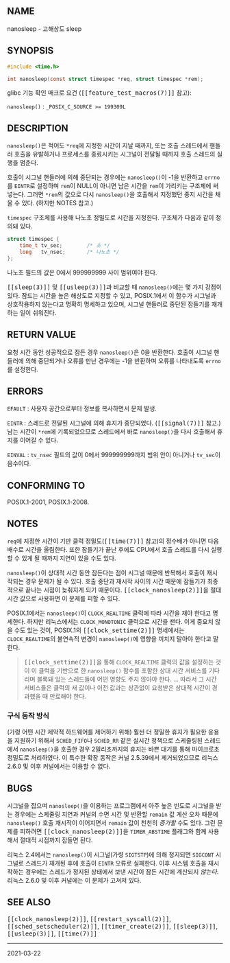 ## NAME

nanosleep - 고해상도 sleep

## SYNOPSIS

```c
#include <time.h>

int nanosleep(const struct timespec *req, struct timespec *rem);
```

glibc 기능 확인 매크로 요건 (<tt>[[feature_test_macros(7)]]</tt> 참고):

`nanosleep()`
:   `_POSIX_C_SOURCE >= 199309L`

## DESCRIPTION

`nanosleep()`은 적어도 `*req`에 지정한 시간이 지날 때까지, 또는 호출 스레드에서 핸들러 호출을 유발하거나 프로세스를 종료시키는 시그널이 전달될 때까지 호출 스레드의 실행을 멈춘다.

호출이 시그널 핸들러에 의해 중단되는 경우에는 `nanosleep()`이 -1을 반환하고 `errno`를 `EINTR`로 설정하며 `rem`이 NULL이 아니면 남은 시간을 `rem`이 가리키는 구조체에 써넣는다. 그러면 `*rem`의 값으로 다시 `nanosleep()`을 호출해서 지정했던 중지 시간을 채울 수 있다. (하지만 NOTES 참고.)

`timespec` 구조체를 사용해 나노초 정밀도로 시간을 지정한다. 구조체가 다음과 같이 정의돼 있다.

```c
struct timespec {
    time_t tv_sec;        /* 초 */
    long   tv_nsec;       /* 나노초 */
};
```

나노초 필드의 값은 0에서 999999999 사이 범위여야 한다.

<tt>[[sleep(3)]]</tt> 및 <tt>[[usleep(3)]]</tt>과 비교할 때 `nanosleep()`에는 몇 가지 강점이 있다. 잠드는 시간을 높은 해상도로 지정할 수 있고, POSIX.1에서 이 함수가 시그널과 상호작용하지 않는다고 명확히 명세하고 있으며, 시그널 핸들러로 중단된 잠들기를 재개하는 일이 쉬워진다.

## RETURN VALUE

요청 시간 동안 성공적으로 잠든 경우 `nanosleep()`은 0을 반환한다. 호출이 시그널 핸들러에 의해 중단되거나 오류를 만난 경우에는 -1을 반환하며 오류를 나타내도록 `errno`를 설정한다.

## ERRORS

`EFAULT`
:   사용자 공간으로부터 정보를 복사하면서 문제 발생.

`EINTR`
:   스레드로 전달된 시그널에 의해 휴지가 중단되었다. (<tt>[[signal(7)]]</tt> 참고.) 남는 시간이 `*rem`에 기록되었으므로 스레드에서 바로 `nanosleep()`을 다시 호출해서 휴지를 이어갈 수 있다.

`EINVAL`
:   `tv_nsec` 필드의 값이 0에서 999999999까지 범위 안이 아니거나 `tv_sec`이 음수이다.

## CONFORMING TO

POSIX.1-2001, POSIX.1-2008.

## NOTES

`req`에 지정한 시간이 기반 클럭 정밀도(<tt>[[time(7)]]</tt> 참고)의 정수배가 아니면 다음 배수로 시간을 올림한다. 또한 잠들기가 끝난 후에도 CPU에서 호출 스레드를 다시 실행할 수 있게 될 때까지 지연이 있을 수도 있다.

`nanosleep()`이 상대적 시간 동안 잠든다는 점이 시그널 때문에 반복해서 호출이 재시작되는 경우 문제가 될 수 있다. 호출 중단과 재시작 사이의 시간 때문에 잠들기가 최종적으로 끝나는 시점이 늦춰지게 되기 때문이다. <tt>[[clock_nanosleep(2)]]</tt>을 절대 시간 값으로 사용하면 이 문제를 피할 수 있다.

POSIX.1에서는 `nanosleep()`이 `CLOCK_REALTIME` 클럭에 따라 시간을 재야 한다고 명세한다. 하지만 리눅스에서는 `CLOCK_MONOTONIC` 클럭으로 시간을 잰다. 이게 중요치 않을 수도 있는 것이, POSIX.1의 <tt>[[clock_settime(2)]]</tt> 명세에서는 `CLOCK_REALTIME`의 불연속적 변경이 `nanosleep()`에 영향을 끼치지 말아야 한다고 말한다.

> <tt>[[clock_settime(2)]]</tt>을 통해 `CLOCK_REALTIME` 클럭의 값을 설정하는 것이 이 클럭을 기반으로 한 `nanosleep()` 함수를 포함한 상대 시간 서비스를 기다리며 블록돼 있는 스레드들에 어떤 영향도 주지 않아야 한다. ... 따라서 그 시간 서비스들은 클럭의 새 값이나 이전 값과는 상관없이 요청받은 상대적 시간이 경과했을 때 만료해야 한다.

### 구식 동작 방식

(가령 어떤 시간 제약적 하드웨어를 제어하기 위해) 훨씬 더 정밀한 휴지가 필요한 응용을 지원하기 위해서 `SCHED_FIFO`나 `SCHED_RR` 같은 실시간 정책으로 스케줄링된 스레드에서 `nanosleep()`을 호출한 경우 2밀리초까지의 휴지는 바쁜 대기를 통해 마이크로초 정밀도로 처리하였다. 이 특수한 확장 동작은 커널 2.5.39에서 제거되었으므로 리눅스 2.6.0 및 이후 커널에서는 이용할 수 없다.

## BUGS

시그널을 잡으며 `nanosleep()`을 이용하는 프로그램에서 아주 높은 빈도로 시그널을 받는 경우에는 스케줄링 지연과 커널의 수면 시간 및 반환할 `remain` 값 계산 오차 때문에 `nanosleep()` 호출 재시작이 이어지면서 `remain` 값이 천천히 *증가할* 수도 있다. 그런 문제를 피하려면 <tt>[[clock_nanosleep(2)]]</tt>을 `TIMER_ABSTIME` 플래그와 함께 사용해서 절대적 시점까지 잠들면 된다.

리눅스 2.4에서는 `nanosleep()`이 시그널(가령 `SIGTSTP`)에 의해 정지되면 `SIGCONT` 시그널로 스레드가 재개된 후에 호출이 `EINTR` 오류로 실패한다. 이후 시스템 호출을 재시작하는 경우에는 스레드가 정지된 상태에서 보낸 시간이 잠든 시간에 계산되지 *않는다*. 리눅스 2.6.0 및 이후 커널에는 이 문제가 고쳐져 있다.

## SEE ALSO

<tt>[[clock_nanosleep(2)]]</tt>, <tt>[[restart_syscall(2)]]</tt>, <tt>[[sched_setscheduler(2)]]</tt>, <tt>[[timer_create(2)]]</tt>, <tt>[[sleep(3)]]</tt>, <tt>[[usleep(3)]]</tt>, <tt>[[time(7)]]</tt>

----

2021-03-22
